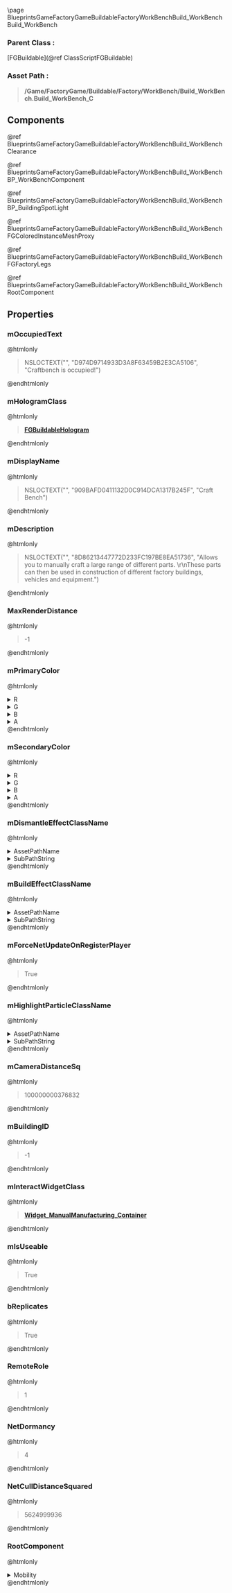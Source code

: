 \page BlueprintsGameFactoryGameBuildableFactoryWorkBenchBuild_WorkBench Build_WorkBench
### Parent Class :
[FGBuildable](@ref ClassScriptFGBuildable)
### Asset Path :
<b><blockquote>/Game/FactoryGame/Buildable/Factory/WorkBench/Build_WorkBench.Build_WorkBench_C</blockquote></b>
## Components

@ref BlueprintsGameFactoryGameBuildableFactoryWorkBenchBuild_WorkBenchClearance

@ref BlueprintsGameFactoryGameBuildableFactoryWorkBenchBuild_WorkBenchBP_WorkBenchComponent

@ref BlueprintsGameFactoryGameBuildableFactoryWorkBenchBuild_WorkBenchBP_BuildingSpotLight

@ref BlueprintsGameFactoryGameBuildableFactoryWorkBenchBuild_WorkBenchFGColoredInstanceMeshProxy

@ref BlueprintsGameFactoryGameBuildableFactoryWorkBenchBuild_WorkBenchFGFactoryLegs

@ref BlueprintsGameFactoryGameBuildableFactoryWorkBenchBuild_WorkBenchRootComponent

## Properties

### mOccupiedText
@htmlonly
<blockquote>NSLOCTEXT("", "D974D9714933D3A8F63459B2E3CA5106", "Craftbench is occupied!")</blockquote>
@endhtmlonly

### mHologramClass
@htmlonly
<b><a href="_class_script_f_g_buildable_hologram.html"><blockquote>FGBuildableHologram</blockquote></a></b>
@endhtmlonly

### mDisplayName
@htmlonly
<blockquote>NSLOCTEXT("", "909BAFD0411132D0C914DCA1317B245F", "Craft Bench")</blockquote>
@endhtmlonly

### mDescription
@htmlonly
<blockquote>NSLOCTEXT("", "8D86213447772D233FC197BE8EA51736", "Allows you to manually craft a large range of different parts. \r\nThese parts can then be used in construction of different factory buildings, vehicles and equipment.")</blockquote>
@endhtmlonly

### MaxRenderDistance
@htmlonly
<blockquote>-1</blockquote>
@endhtmlonly

### mPrimaryColor
@htmlonly
<details>
 <summary>R</summary>
<blockquote>-1</blockquote>
</details>
<details>
 <summary>G</summary>
<blockquote>-1</blockquote>
</details>
<details>
 <summary>B</summary>
<blockquote>-1</blockquote>
</details>
<details>
 <summary>A</summary>
<blockquote>1</blockquote>
</details>
@endhtmlonly

### mSecondaryColor
@htmlonly
<details>
 <summary>R</summary>
<blockquote>-1</blockquote>
</details>
<details>
 <summary>G</summary>
<blockquote>-1</blockquote>
</details>
<details>
 <summary>B</summary>
<blockquote>-1</blockquote>
</details>
<details>
 <summary>A</summary>
<blockquote>1</blockquote>
</details>
@endhtmlonly

### mDismantleEffectClassName
@htmlonly
<details>
 <summary>AssetPathName</summary>
<b><a href="_blueprints_game_factory_game_buildable_factory-shared_b_p__material_effect__dismantle.html"><blockquote>BP_MaterialEffect_Dismantle</blockquote></a></b>
</details>
<details>
 <summary>SubPathString</summary>
<blockquote></blockquote>
</details>
@endhtmlonly

### mBuildEffectClassName
@htmlonly
<details>
 <summary>AssetPathName</summary>
<b><a href="_blueprints_game_factory_game_buildable_factory-shared_b_p__material_effect__build.html"><blockquote>BP_MaterialEffect_Build</blockquote></a></b>
</details>
<details>
 <summary>SubPathString</summary>
<blockquote></blockquote>
</details>
@endhtmlonly

### mForceNetUpdateOnRegisterPlayer
@htmlonly
<blockquote>True</blockquote>
@endhtmlonly

### mHighlightParticleClassName
@htmlonly
<details>
 <summary>AssetPathName</summary>
<b><a href="_blueprints_game_factory_game_buildable-shared_particle_new_building_ping.html"><blockquote>NewBuildingPing</blockquote></a></b>
</details>
<details>
 <summary>SubPathString</summary>
<blockquote></blockquote>
</details>
@endhtmlonly

### mCameraDistanceSq
@htmlonly
<blockquote>100000000376832</blockquote>
@endhtmlonly

### mBuildingID
@htmlonly
<blockquote>-1</blockquote>
@endhtmlonly

### mInteractWidgetClass
@htmlonly
<b><a href="_blueprints_game_factory_game_buildable-shared_work_bench_widget__manual_manufacturing__container.html"><blockquote>Widget_ManualManufacturing_Container</blockquote></a></b>
@endhtmlonly

### mIsUseable
@htmlonly
<blockquote>True</blockquote>
@endhtmlonly

### bReplicates
@htmlonly
<blockquote>True</blockquote>
@endhtmlonly

### RemoteRole
@htmlonly
<blockquote>1</blockquote>
@endhtmlonly

### NetDormancy
@htmlonly
<blockquote>4</blockquote>
@endhtmlonly

### NetCullDistanceSquared
@htmlonly
<blockquote>5624999936</blockquote>
@endhtmlonly

### RootComponent
@htmlonly
<details>
 <summary>Mobility</summary>
<blockquote>0</blockquote>
</details>
@endhtmlonly

